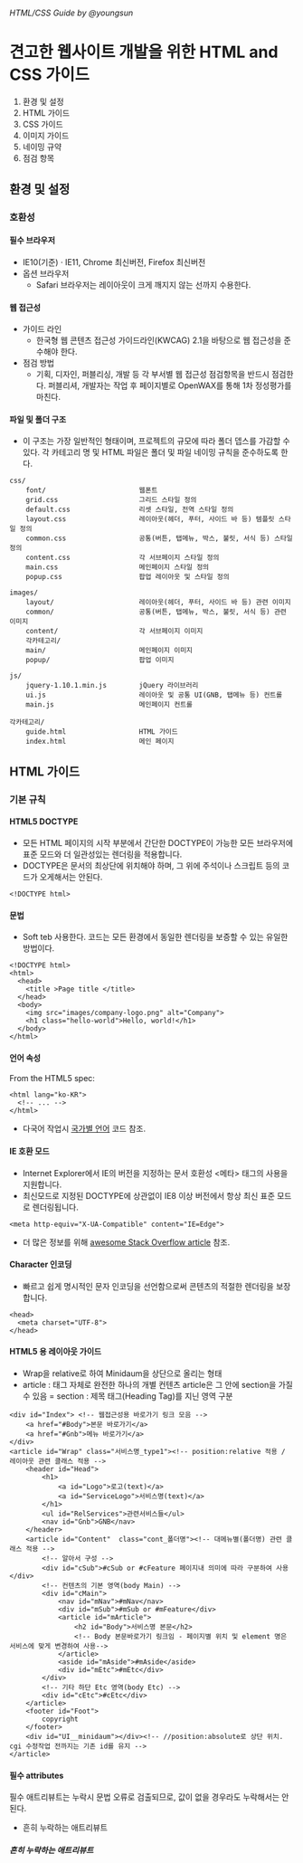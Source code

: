 ###### HTML/CSS Guide by @youngsun

# 견고한 웹사이트 개발을 위한 HTML and CSS 가이드

1. 환경 및 설정
1. HTML 가이드
1. CSS 가이드
1. 이미지 가이드
1. 네이밍 규약
1. 점검 항목

## 환경 및 설정

### 호환성
#### 필수 브라우저
- IE10(기준) · IE11, Chrome 최신버전, Firefox 최신버전
- 옵션 브라우저
	- Safari 브라우저는 레이아웃이 크게 깨지지 않는 선까지 수용한다.

#### 웹 접근성
- 가이드 라인
	- 한국형 웹 콘텐츠 접근성 가이드라인(KWCAG) 2.1을 바탕으로 웹 접근성을 준수해야 한다.
- 점검 방법
	- 기획, 디자인, 퍼블리싱, 개발 등 각 부서별 웹 접근성 점검항목을 반드시 점검한다. 퍼블리셔, 개발자는 작업 후 페이지별로 OpenWAX를 통해 1차 정성평가를 마친다.

#### 파일 및 폴더 구조
- 이 구조는 가장 일반적인 형태이며, 프로젝트의 규모에 따라 폴더 뎁스를 가감할 수 있다. 각 카테고리 명 및 HTML 파일은 폴더 및 파일 네이밍 규칙을 준수하도록 한다.

```
css/
	font/						웹폰트
	grid.css 					그리드 스타일 정의
	default.css 				리셋 스타일, 전역 스타일 정의
	layout.css 					레이아웃(헤더, 푸터, 사이드 바 등) 템플릿 스타일 정의
	common.css 					공통(버튼, 탭메뉴, 박스, 불릿, 서식 등) 스타일 정의
	content.css 				각 서브페이지 스타일 정의
	main.css 					메인페이지 스타일 정의
	popup.css 					팝업 레이아웃 및 스타일 정의

images/
	layout/ 					레이아웃(헤더, 푸터, 사이드 바 등) 관련 이미지
	common/ 					공통(버튼, 탭메뉴, 박스, 불릿, 서식 등) 관련 이미지
	content/ 					각 서브페이지 이미지
	각카테고리/
	main/ 						메인페이지 이미지
	popup/ 						팝업 이미지

js/
	jquery-1.10.1.min.js 		jQuery 라이브러리
	ui.js 						레이아웃 및 공통 UI(GNB, 탭메뉴 등) 컨트롤
	main.js 					메인페이지 컨트롤

각카테고리/
	guide.html 					HTML 가이드
	index.html 					메인 페이지
```


## HTML 가이드

### 기본 규칙

#### HTML5 DOCTYPE
- 모든 HTML 페이지의 시작 부분에서 간단한 DOCTYPE이 가능한 모든 브라우저에 표준 모드와 더 일관성있는 렌더링을 적용합니다.
- DOCTYPE은 문서의 최상단에 위치해야 하며, 그 위에 주석이나 스크립트 등의 코드가 오게해서는 안된다.
	
```
<!DOCTYPE html>
```
	
#### 문법
- Soft teb 사용한다. 코드는 모든 환경에서 동일한 렌더링을 보증할 수 있는 유일한 방법이다.
	
```
<!DOCTYPE html>
<html>
  <head>
    <title >Page title </title>
  </head>
  <body>
    <img src="images/company-logo.png" alt="Company">
    <h1 class="hello-world">Hello, world!</h1>
  </body>
</html>
```
	
#### 언어 속성
From the HTML5 spec:

```
<html lang="ko-KR">
  <!-- ... -->
</html>
```

- 다국어 작업시 [국가별 언어](http://www.w3schools.com/tags/ref_language_codes.asp) 코드 참조.

#### IE 호환 모드
- Internet Explorer에서 IE의 버전을 지정하는 문서 호환성 <메타> 태그의 사용을 지원합니다. 
- 최신모드로 지정된 DOCTYPE에 상관없이 IE8 이상 버전에서 항상 최신 표준 모드로 렌더링됩니다.

```
<meta http-equiv="X-UA-Compatible" content="IE=Edge">
```

- 더 많은 정보를 위해 [awesome Stack Overflow article](http://stackoverflow.com/questions/6771258/what-does-meta-http-equiv-x-ua-compatible-content-ie-edge-do) 참조.

#### Character 인코딩
- 빠르고 쉽게 명시적인 문자 인코딩을 선언함으로써 콘텐츠의 적절한 렌더링을 보장합니다. 

```
<head>
  <meta charset="UTF-8">
</head>
```

#### HTML5 용 레이아웃 가이드
- Wrap을 relative로 하여 Minidaum을 상단으로 올리는 형태
- article : 태그 자체로 완전한 하나의 개별 컨텐츠 article은 그 안에 section을 가질 수 있음
= section : 제목 태그(Heading Tag)를 지닌 영역 구분

```
<div id="Index"> <!-- 웹접근성용 바로가기 링크 모음 -->
    <a href="#Body">본문 바로가기</a>
    <a href="#Gnb">메뉴 바로가기</a>
</div>
<article id="Wrap" class="서비스명_type1"><!-- position:relative 적용 / 레이아웃 관련 클래스 적용 -->
    <header id="Head">
        <h1>
            <a id="Logo">로고(text)</a>
            <a id="ServiceLogo">서비스명(text)</a>
        </h1>
        <ul id="RelServices">관련서비스들</ul>
        <nav id="Gnb">GNB</nav>
    </header>
    <article id="Content"  class="cont_폴더명"><!-- 대메뉴별(폴더명) 관련 클래스 적용 -->
        <!-- 알아서 구성 -->
        <div id="cSub">#cSub or #cFeature 페이지내 의미에 따라 구분하여 사용</div>
        <!-- 컨텐츠의 기본 영역(body Main) -->
        <div id="cMain">
            <nav id="mNav">#mNav</nav>
            <div id="mSub">#mSub or #mFeature</div>
            <article id="mArticle">
                <h2 id="Body">서비스명 본문</h2>
                <!-- Body 본문바로가기 링크임 - 페이지별 위치 및 element 명은 서비스에 맞게 변경하여 사용-->
            </article>
            <aside id="mAside">#mAside</aside>
            <div id="mEtc">#mEtc</div>
        </div>
        <!-- 기타 하단 Etc 영역(body Etc) -->
        <div id="cEtc">#cEtc</div>
    </article>
    <footer id="Foot">
        copyright
    </footer>
    <div id="UI__minidaum"></div><!-- //position:absolute로 상단 위치. cgi 수정작업 전까지는 기존 id를 유지 -->
</article>
```
#### 필수 attributes
필수 애트리뷰트는 누락시 문법 오류로 검출되므로, 값이 없을 경우라도 누락해서는 안된다.
- 흔히 누락하는 애트리뷰트
##### 흔히 누락하는 애트리뷰트
